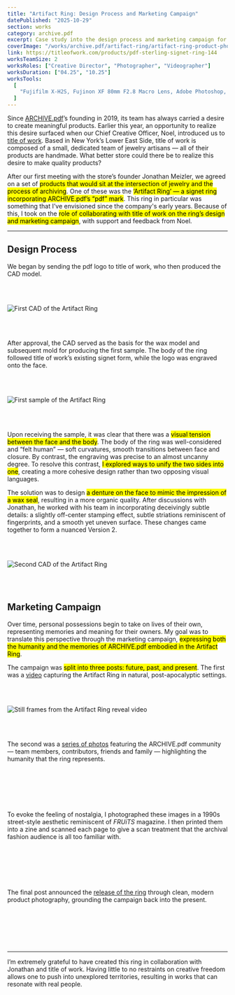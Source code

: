 ```yaml
---
title: "Artifact Ring: Design Process and Marketing Campaign"
datePublished: "2025-10-29"
section: works
category: archive.pdf
excerpt: Case study into the design process and marketing campaign for ARCHIVE.pdf's first collaborative product.
coverImage: "/works/archive.pdf/artifact-ring/artifact-ring-product-photos_2.webp"
link: https://titleofwork.com/products/pdf-sterling-signet-ring-144
worksTeamSize: 2
worksRoles: ["Creative Director", "Photographer", "Videographer"]
worksDuration: ["04.25", "10.25"]
worksTools:
  [
    "Fujifilm X-H2S, Fujinon XF 80mm F2.8 Macro Lens, Adobe Photoshop, Adobe Premiere Pro",
  ]
---
```


Since [ARCHIVE.pdf](https://www.archivepdf.net/)’s founding in 2019, its team has always carried a desire to create meaningful products. Earlier this year, an opportunity to realize this desire surfaced when our Chief Creative Officer, Noel, introduced us to [title of work](https://titleofwork.com/). Based in New York’s Lower East Side, title of work is composed of a small, dedicated team of jewelry artisans — all of their products are handmade. What better store could there be to realize this desire to make quality products?

After our first meeting with the store’s founder Jonathan Meizler, we agreed on a set of <mark>products that would sit at the intersection of jewelry and the process of archiving</mark>. One of these was the <mark>‘Artifact Ring’ — a signet ring incorporating ARCHIVE.pdf’s “pdf” mark</mark>. This ring in particular was something that I’ve envisioned since the company's early years. Because of this, I took on the <mark>role of collaborating with title of work on the ring’s design and marketing campaign</mark>, with support and feedback from Noel.

---

## Design Process

We began by sending the pdf logo to title of work, who then produced the CAD model.

<br/>
<br/>

<Image 
    src="/works/archive.pdf/artifact-ring/artifact-ring-v1-cad.png"
    alt="First CAD of the Artifact Ring" 
    aspectRatio="16:9"
/>

<br/>
<br/>

After approval, the CAD served as the basis for the wax model and subsequent mold for producing the first sample. The body of the ring followed title of work’s existing signet form, while the logo was engraved onto the face.

<br/>
<br/>

<Image 
    src="/works/archive.pdf/artifact-ring/artifact-ring-first-sample.webp"
    alt="First sample of the Artifact Ring" 
    aspectRatio="4:3"
/>

<br/>
<br/>

Upon receiving the sample, it was clear that there was a <mark>visual tension between the face and the body</mark>. The body of the ring was well-considered and “felt human” — soft curvatures, smooth transitions between face and closure. By contrast, the engraving was precise to an almost uncanny degree. To resolve this contrast, <mark>I explored ways to unify the two sides into one</mark>, creating a more cohesive design rather than two opposing visual languages.

The solution was to design <mark>a denture on the face to mimic the impression of a wax seal</mark>, resulting in a more organic quality. After discussions with Jonathan, he worked with his team in incorporating deceivingly subtle details: a slightly off-center stamping effect, subtle striations reminiscent of fingerprints, and a smooth yet uneven surface. These changes came together to form a nuanced Version 2.

<br/>
<br/>

<Image 
    src="/works/archive.pdf/artifact-ring/artifact-ring-v2-cad.png"
    alt="Second CAD of the Artifact Ring" 
    aspectRatio="16:9"
/>

<br/>
<br/>

## Marketing Campaign

Over time, personal possessions begin to take on lives of their own, representing memories and meaning for their owners. My goal was to translate this perspective through the marketing campaign, <mark>expressing both the humanity and the memories of ARCHIVE.pdf embodied in the Artifact Ring</mark>.

The campaign was <mark>split into three posts: future, past, and present</mark>. The first was a [video](https://www.instagram.com/p/DQHnpUMDWSM/) capturing the Artifact Ring in natural, post-apocalyptic settings.

<br/>
<br/>

<Image 
    src="/works/archive.pdf/artifact-ring/artifact-ring-reel-clips.webp"
    alt="Still frames from the Artifact Ring reveal video" 
    aspectRatio="1000:889"
/>

<br/>
<br/>

The second was a [series of photos](https://www.instagram.com/p/DQKOEUzEWg2/) featuring the ARCHIVE.pdf community — team members, contributors, friends and family — highlighting the humanity that the ring represents.

<br/>
<br/>

<Slideshow hideThumbnails aspectRatio="25 / 17" navArrowColor="#ffffff" slides='[
  { "src": "/works/archive.pdf/artifact-ring/artifact-ring-zine_1.webp", "alt": "page spread for Artifact Ring zine" },
  { "src": "/works/archive.pdf/artifact-ring/artifact-ring-zine_2.webp", "alt": "page spread for Artifact Ring zine" },
  { "src": "/works/archive.pdf/artifact-ring/artifact-ring-zine_3.webp", "alt": "page spread for Artifact Ring zine" },
  { "src": "/works/archive.pdf/artifact-ring/artifact-ring-zine_4.webp", "alt": "page spread for Artifact Ring zine" },
  { "src": "/works/archive.pdf/artifact-ring/artifact-ring-zine_5.webp", "alt": "page spread for Artifact Ring zine" },
  { "src": "/works/archive.pdf/artifact-ring/artifact-ring-zine_6.webp", "alt": "page spread for Artifact Ring zine" },
  { "src": "/works/archive.pdf/artifact-ring/artifact-ring-zine_7.webp", "alt": "page spread for Artifact Ring zine" },
  { "src": "/works/archive.pdf/artifact-ring/artifact-ring-zine_8.webp", "alt": "page spread for Artifact Ring zine" },
  { "src": "/works/archive.pdf/artifact-ring/artifact-ring-zine_9.webp", "alt": "page spread for Artifact Ring zine" },
  { "src": "/works/archive.pdf/artifact-ring/artifact-ring-zine_10.webp", "alt": "page spread for Artifact Ring zine" },
  { "src": "/works/archive.pdf/artifact-ring/artifact-ring-zine_11.webp", "alt": "page spread for Artifact Ring zine" },
  { "src": "/works/archive.pdf/artifact-ring/artifact-ring-zine_12.webp", "alt": "page spread for Artifact Ring zine" },
  { "src": "/works/archive.pdf/artifact-ring/artifact-ring-zine_13.webp", "alt": "page spread for Artifact Ring zine" },
  { "src": "/works/archive.pdf/artifact-ring/artifact-ring-zine_14.webp", "alt": "page spread for Artifact Ring zine" },
  { "src": "/works/archive.pdf/artifact-ring/artifact-ring-zine_15.webp", "alt": "page spread for Artifact Ring zine" },
  { "src": "/works/archive.pdf/artifact-ring/artifact-ring-zine_16.webp", "alt": "page spread for Artifact Ring zine" },
  { "src": "/works/archive.pdf/artifact-ring/artifact-ring-zine_17.webp", "alt": "page spread for Artifact Ring zine" },
  { "src": "/works/archive.pdf/artifact-ring/artifact-ring-zine_18.webp", "alt": "page spread for Artifact Ring zine" },
  { "src": "/works/archive.pdf/artifact-ring/artifact-ring-zine_19.webp", "alt": "page spread for Artifact Ring zine" }
]' />

<br/>
<br/>

To evoke the feeling of nostalgia, I photographed these images in a 1990s street-style aesthetic reminiscent of _FRUiTS_ magazine. I then printed them into a zine and scanned each page to give a scan treatment that the archival fashion audience is all too familiar with.

<br/>
<br/>

<Slideshow hideThumbnails aspectRatio="4 / 5" navArrowColor="#ffffff" slides='[
  { "src": "/works/archive.pdf/artifact-ring/artifact-ring-instagram-post_1.webp", "alt": "Instagram post for Artifact Ring" },
  { "src": "/works/archive.pdf/artifact-ring/artifact-ring-instagram-post_2.webp", "alt": "Instagram post for Artifact Ring" },
  { "src": "/works/archive.pdf/artifact-ring/artifact-ring-instagram-post_3.webp", "alt": "Instagram post for Artifact Ring" },
  { "src": "/works/archive.pdf/artifact-ring/artifact-ring-instagram-post_4.webp", "alt": "Instagram post for Artifact Ring" },
  { "src": "/works/archive.pdf/artifact-ring/artifact-ring-instagram-post_5.webp", "alt": "Instagram post for Artifact Ring" },
  { "src": "/works/archive.pdf/artifact-ring/artifact-ring-instagram-post_6.webp", "alt": "Instagram post for Artifact Ring" },
  { "src": "/works/archive.pdf/artifact-ring/artifact-ring-instagram-post_7.webp", "alt": "Instagram post for Artifact Ring" },
  { "src": "/works/archive.pdf/artifact-ring/artifact-ring-instagram-post_8.webp", "alt": "Instagram post for Artifact Ring" },
  { "src": "/works/archive.pdf/artifact-ring/artifact-ring-instagram-post_9.webp", "alt": "Instagram post for Artifact Ring" },
  { "src": "/works/archive.pdf/artifact-ring/artifact-ring-instagram-post_10.webp", "alt": "Instagram post for Artifact Ring" },
  { "src": "/works/archive.pdf/artifact-ring/artifact-ring-instagram-post_11.webp", "alt": "Instagram post for Artifact Ring" },
  { "src": "/works/archive.pdf/artifact-ring/artifact-ring-instagram-post_12.webp", "alt": "Instagram post for Artifact Ring" },
  { "src": "/works/archive.pdf/artifact-ring/artifact-ring-instagram-post_13.webp", "alt": "Instagram post for Artifact Ring" },
  { "src": "/works/archive.pdf/artifact-ring/artifact-ring-instagram-post_14.webp", "alt": "Instagram post for Artifact Ring" },
  { "src": "/works/archive.pdf/artifact-ring/artifact-ring-instagram-post_15.webp", "alt": "Instagram post for Artifact Ring" },
  { "src": "/works/archive.pdf/artifact-ring/artifact-ring-instagram-post_16.webp", "alt": "Instagram post for Artifact Ring" },
  { "src": "/works/archive.pdf/artifact-ring/artifact-ring-instagram-post_17.webp", "alt": "Instagram post for Artifact Ring" },
  { "src": "/works/archive.pdf/artifact-ring/artifact-ring-instagram-post_18.webp", "alt": "Instagram post for Artifact Ring" },
  { "src": "/works/archive.pdf/artifact-ring/artifact-ring-instagram-post_19.webp", "alt": "Instagram post for Artifact Ring" },
  { "src": "/works/archive.pdf/artifact-ring/artifact-ring-instagram-post_20.webp", "alt": "Instagram post for Artifact Ring" }
]' />

<br/>
<br/>

The final post announced the [release of the ring](https://www.instagram.com/p/DQMql_oEaBi/) through clean, modern product photography, grounding the campaign back into the present.

<br/>
<br/>

<Slideshow hideThumbnails aspectRatio="4 / 3" navArrowColor="#000000" slides='[
  { "src": "/works/archive.pdf/artifact-ring/artifact-ring-product-photos_1.webp", "alt": "Product photo of Artifact Ring" },
  { "src": "/works/archive.pdf/artifact-ring/artifact-ring-product-photos_2.webp", "alt": "Product photo of Artifact Ring" },
  { "src": "/works/archive.pdf/artifact-ring/artifact-ring-product-photos_3.webp", "alt": "Product photo of Artifact Ring" }
]' />

<br/>
<br/>

---

I’m extremely grateful to have created this ring in collaboration with Jonathan and title of work. Having little to no restraints on creative freedom allows one to push into unexplored territories, resulting in works that can resonate with real people.
